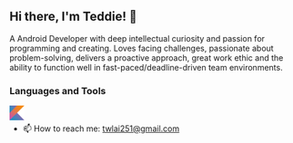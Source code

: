 ## Hi there, I'm Teddie! 👋

<p>
  A Android Developer with deep intellectual curiosity and passion for programming and creating. Loves facing challenges, passionate about problem-solving, delivers a proactive approach, great work ethic and the ability to function well in fast-paced/deadline-driven team environments. 
</p>

 ### Languages and Tools </br>
 <img align="left" alt="VSC" width="26px" src="https://github.com/devicons/devicon/blob/master/icons/kotlin/kotlin-original.svg" />
 
 </br>
 
 
 - 📫 How to reach me: twlai251@gmail.com
<!--
**twlai251/twlai251** is a ✨ _special_ ✨ repository because its `README.md` (this file) appears on your GitHub profile.

Here are some ideas to get you started:

- 🔭 I’m currently working on ...
- 🌱 I’m currently learning ...
- 👯 I’m looking to collaborate on ...
- 🤔 I’m looking for help with ...
- 💬 Ask me about ...
- 📫 How to reach me: ...
- 😄 Pronouns: ...
- ⚡ Fun fact: ...
-->
